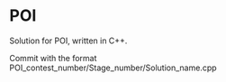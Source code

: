 # POI
Solution for POI, written in C++.

Commit with the format POI\_contest\_number/Stage\_number/Solution\_name.cpp
